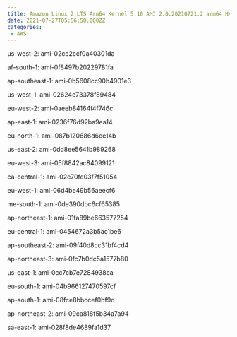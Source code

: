 ```yaml
---
title: Amazon Linux 2 LTS Arm64 Kernel 5.10 AMI 2.0.20210721.2 arm64 HVM gp2
date: 2021-07-27T05:56:50.000ZZ
categories:
 - AWS
---
```


us-west-2: ami-02ce2ccf0a40301da

af-south-1: ami-0f8497b20229781fa

ap-southeast-1: ami-0b5608cc90b4901e3

us-west-1: ami-02624e73378f89484

eu-west-2: ami-0aeeb84164f4f746c

ap-east-1: ami-0236f76d92ba9ea14

eu-north-1: ami-087b120686d6ee14b

us-east-2: ami-0dd8ee5641b989268

eu-west-3: ami-05f8842ac84099121

ca-central-1: ami-02e70fe03f7f51054

eu-west-1: ami-06d4be49b56aeecf6

me-south-1: ami-0de390dbc6cf65385

ap-northeast-1: ami-01fa89be663577254

eu-central-1: ami-0454672a3b5ac1be6

ap-southeast-2: ami-09f40d8cc31bf4cd4

ap-northeast-3: ami-0fc7b0dc5a1577b80

us-east-1: ami-0cc7cb7e7284938ca

eu-south-1: ami-04b966127470597cf

ap-south-1: ami-08fce8bbccef0bf9d

ap-northeast-2: ami-09ca818f5b34a7a94

sa-east-1: ami-028f8de4689fa1d37

